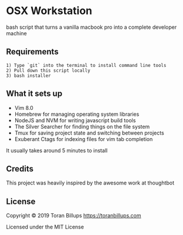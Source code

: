 OSX Workstation
======

bash script that turns a vanilla macbook pro into a complete developer machine

Requirements
------------

    1) Type `git` into the terminal to install command line tools
    2) Pull down this script locally
    3) bash installer


What it sets up
---------------

* Vim 8.0
* Homebrew for managing operating system libraries
* NodeJS and NVM for writing javascript build tools
* The Silver Searcher for finding things on the file system
* Tmux for saving project state and switching between projects
* Exuberant Ctags for indexing files for vim tab completion

It usually takes around 5 minutes to install

Credits
-------

This project was heavily inspired by the awesome work at thoughtbot

License
-------

Copyright © 2019 Toran Billups https://toranbillups.com

Licensed under the MIT License
